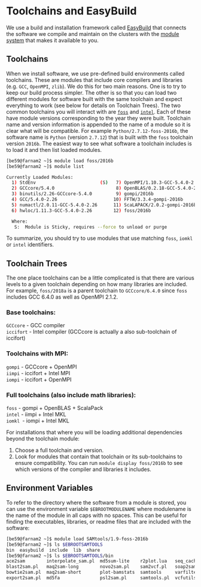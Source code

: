# Toolchains and EasyBuild

We use a build and installation framework called [EasyBuild](https://easybuild.readthedocs.io/en/latest/) that connects the software we compile and maintain on the clusters with the [module system](/clusters-at-yale/applications/modules) that makes it available to you.

## Toolchains

When we install software, we use pre-defined build environments called toolchains.
These are modules that include core compilers and libraries (e.g. `GCC`, `OpenMPI`, `zlib`).
We do this for two main reasons.
One is to try to keep our build process simpler.
The other is so that you can load two different modules for software built with the same toolchain and expect everything to work (see below for details on Toolchain Trees).
The two common toolchains you will interact with are [`foss`](https://easybuild.readthedocs.io/en/latest/Common-toolchains.html#component-versions-in-foss-toolchain) and [`intel`](https://easybuild.readthedocs.io/en/latest/Common-toolchains.html#component-versions-in-intel-toolchain).
Each of these have module versions corresponding to the year they were built.
Toolchain name and version information is appended to the name of a module so it is clear what will be compatible.
For example `Python/2.7.12-foss-2016b`, the software name is `Python` (version `2.7.12`) that is built with the `foss` toolchain version `2016b`.
The easiest way to see what software a toolchain includes is to load it and then list loaded modules.

```bash
[be59@farnam2 ~]$ module load foss/2016b
[be59@farnam2 ~]$ module list

Currently Loaded Modules:
  1) StdEnv                        (S)   7) OpenMPI/1.10.3-GCC-5.4.0-2.26
  2) GCCcore/5.4.0                       8) OpenBLAS/0.2.18-GCC-5.4.0-2.26-LAPACK-3.6.1
  3) binutils/2.26-GCCcore-5.4.0         9) gompi/2016b
  4) GCC/5.4.0-2.26                     10) FFTW/3.3.4-gompi-2016b
  5) numactl/2.0.11-GCC-5.4.0-2.26      11) ScaLAPACK/2.0.2-gompi-2016b-OpenBLAS-0.2.18-LAPACK-3.6.1
  6) hwloc/1.11.3-GCC-5.4.0-2.26        12) foss/2016b

  Where:
   S:  Module is Sticky, requires --force to unload or purge
```

To summarize, you should try to use modules that use matching `foss`, `iomkl` or `intel` identifiers.

## Toolchain Trees

The one place toolchains can be a little complicated is that there are various levels to a given toolchain depending on how many libraries are included.
For example, `foss/2018a` is a parent toolchain to `GCCcore/6.4.0` since `foss` includes GCC 6.4.0 as well as OpenMPI 2.1.2.

### Base toolchains:
`GCCcore` - GCC compiler  
`iccifort` - Intel compiler (GCCcore is actually a also sub-toolchain of
iccifort)

### Toolchains with MPI:
`gompi` - GCCcore + OpenMPI  
`iimpi` - iccifort + Intel MPI  
`iompi` - iccifort + OpenMPI

### Full toolchains (also include math libraries):
`foss` - gompi + OpenBLAS + ScalaPack  
`intel` - iimpi + Intel MKL  
`iomkl `- iompi + Intel MKL  

For installations that where you will be loading additional dependencies beyond the toolchain module:
1. Choose a full toolchain and version.
1. Look for modules that contain that toolchain or its sub-toolchains to ensure compatibility. You can run `module display foss/2016b` to see which versions of the compiler and libraries it includes.

## Environment Variables

To refer to the directory where the software from a module is stored, you can use the environment variable `$EBROOTMODULENAME` where modulename is the name of the module in all caps with no spaces. This can be useful for finding the executables, libraries, or readme files that are included with the software:

```bash
[be59@farnam2 ~]$ module load SAMtools/1.9-foss-2016b
[be59@farnam2 ~]$ ls $EBROOTSAMTOOLS
bin  easybuild  include  lib  share
[be59@farnam2 ~]$ ls $EBROOTSAMTOOLS/bin
ace2sam        interpolate_sam.pl  md5sum-lite    r2plot.lua   seq_cache_populate.pl  wgsim
blast2sam.pl   maq2sam-long        novo2sam.pl    sam2vcf.pl   soap2sam.pl            wgsim_eval.pl
bowtie2sam.pl  maq2sam-short       plot-bamstats  samtools     varfilter.py           zoom2sam.pl
export2sam.pl  md5fa               psl2sam.pl     samtools.pl  vcfutils.lua
```
